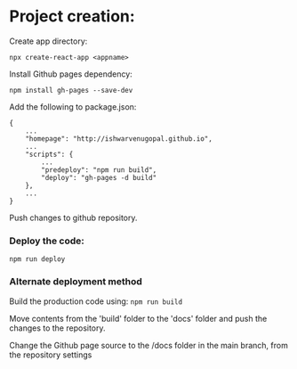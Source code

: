 # Project creation:

Create app directory:

`npx create-react-app <appname>`

Install Github pages dependency:

`npm install gh-pages --save-dev`

Add the following to package.json:

```
{
    ...
    "homepage": "http://ishwarvenugopal.github.io",
    ...
    "scripts": {
        ...
        "predeploy": "npm run build",
        "deploy": "gh-pages -d build"
    },
    ...
}
```

Push changes to github repository.

### Deploy the code:

`npm run deploy`

### Alternate deployment method

Build the production code using: `npm run build`

Move contents from the 'build' folder to the 'docs' folder and push the changes to the repository.

Change the Github page source to the /docs folder in the main branch, from the repository settings